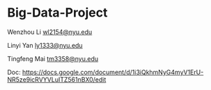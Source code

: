 # Big-Data-Project


Wenzhou Li <wl2154@nyu.edu>

Linyi Yan <ly1333@nyu.edu>

Tingfeng Mai <tm3358@nyu.edu>


Doc: https://docs.google.com/document/d/1i3iQkhmNyG4myV1ErU-NR5ze9icRVYVLuITZ561nBX0/edit
